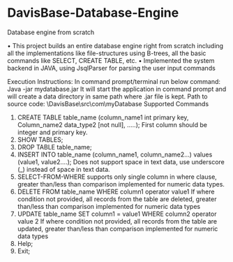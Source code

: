 # DavisBase-Database-Engine
Database engine from scratch

•	This project builds an entire database engine right from scratch including all the implementations like file-structures using B-trees, all the basic commands like SELECT, CREATE TABLE, etc.
•	Implemented the system backend in JAVA, using JsqlParser for parsing the user input commands

Execution Instructions:
In command prompt/terminal run below command:
Java -jar mydatabase.jar
It will start the application in command prompt and will create a data directory in same path
where .jar file is kept.
Path to source code: \DavisBase\src\com\myDatabase
Supported Commands
1. CREATE TABLE table_name (column_name1 int primary key,
Column_name2 data_type2 [not null],
…..);
First column should be integer and primary key.
2. SHOW TABLES;
3. DROP TABLE table_name;
4. INSERT INTO table_name (column_name1, column_name2…) values (value1,
value2….);
Does not support space in text data, use underscore (_) instead of space in text data.
5. SELECT-FROM-WHERE
supports only single column in where clause, greater than/less than comparison
implemented for numeric data types.
6. DELETE FROM table_name WHERE column1 operator value1
If where condition not provided, all records from the table are deleted, greater than/less
than comparison implemented for numeric data types
7. UPDATE table_name SET column1 = value1 WHERE column2 operator value 2
If where condition not provided, all records from the table are updated, greater than/less
than comparison implemented for numeric data types
8. Help;
9. Exit;

